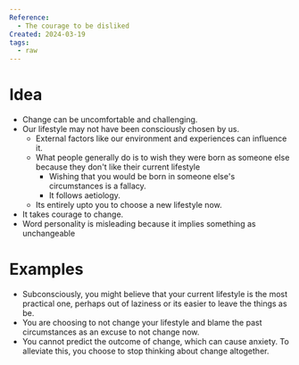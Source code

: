 ```yaml
---
Reference:
  - The courage to be disliked
Created: 2024-03-19
tags:
  - raw
---
```

# Idea

* Change can be uncomfortable and challenging.
* Our lifestyle may not have been consciously chosen by us. 
	* External factors like our environment and experiences can influence it.
	* What people generally do is to wish they were born as someone else because they don't like their current lifestyle
		* Wishing that you would be born in someone else's circumstances is a fallacy.
		* It follows aetiology.
	* Its entirely upto you to choose a new lifestyle now. 
* It takes courage to change.
* Word personality is misleading because it implies something as unchangeable

# Examples

* Subconsciously, you might believe that your current lifestyle is the most practical one, perhaps out of laziness or its easier to leave the things as be. 
* You are choosing to not change your lifestyle and blame the past circumstances as an excuse to not change now. 
* You cannot predict the outcome of change, which can cause anxiety. To alleviate this, you choose to stop thinking about change altogether.


